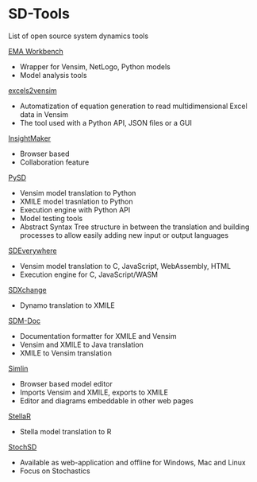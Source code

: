 # SD-Tools
List of open source system dynamics tools

[EMA Workbench](https://github.com/quaquel/EMAworkbench)
- Wrapper for Vensim, NetLogo, Python models
- Model analysis tools

[excels2vensim](https://github.com/SDXorg/excels2vensim)
- Automatization of equation generation to read multidimensional Excel data in Vensim
- The tool used with a Python API, JSON files or a GUI

[InsightMaker](https://insightmaker.com/)
- Browser based
- Collaboration feature

[PySD](https://github.com/SDXorg/pysd)
- Vensim model translation to Python
- XMILE model trasnlation to Python
- Execution engine with Python API
- Model testing tools
- Abstract Syntax Tree structure in between the translation and building processes to allow easily adding new input or output languages

[SDEverywhere](https://github.com/ToddFincannon/SDEverywhere)
- Vensim model translation to C, JavaScript, WebAssembly, HTML
- Execution engine for C, JavaScript/WASM

[SDXchange](https://github.com/SDXchange/SDXchange.github.io)
- Dynamo translation to XMILE

[SDM-Doc](https://www.systemdynamics.org/SDM-doc)
- Documentation formatter for XMILE and Vensim
- Vensim and XMILE to Java translation
- XMILE to Vensim translation

[Simlin](https://simlin.com)
- Browser based model editor
- Imports Vensim and XMILE, exports to XMILE
- Editor and diagrams embeddable in other web pages

[StellaR](http://www.r-gis.net/stellar/)
- Stella model translation to R

[StochSD](http://stochsd.sourceforge.io/)
- Available as web-application and offline for Windows, Mac and Linux
- Focus on Stochastics
